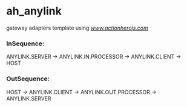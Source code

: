 # ah_anylink

gateway adapters template using *www.actionherojs.com*

### InSequence: 
ANYLINK.SERVER -> ANYLINK.IN.PROCESSOR -> ANYLINK.CLIENT -> HOST

### OutSequence: 
HOST -> ANYLINK.CLIENT -> ANYLINK.OUT.PROCESSOR -> ANYLINK.SERVER